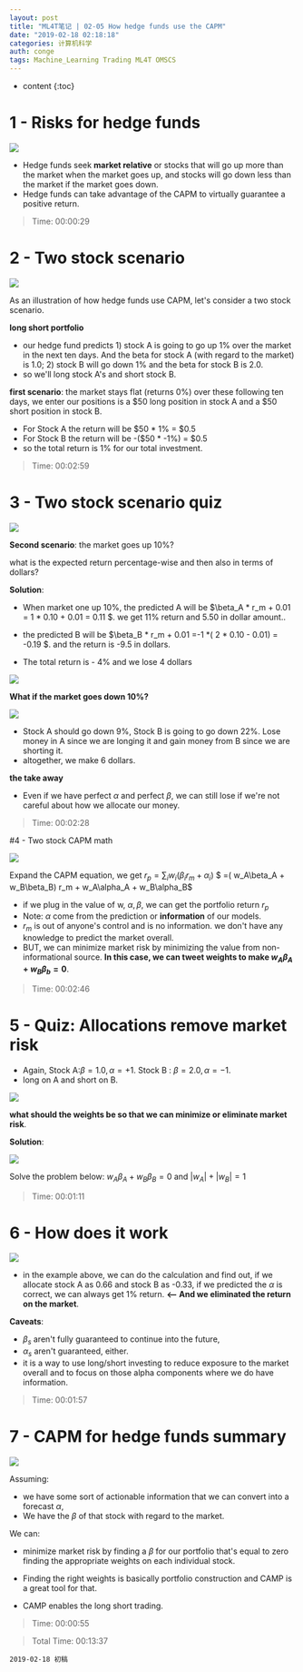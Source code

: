 ```yaml
---
layout: post
title: "ML4T笔记 | 02-05 How hedge funds use the CAPM"
date: "2019-02-18 02:18:18"
categories: 计算机科学
auth: conge
tags: Machine_Learning Trading ML4T OMSCS
---
```

* content
{:toc}

# 1 - Risks for hedge funds
![ ](/assets/images/计算机科学/118382-8c6b67ec0cbaf276.png)

* Hedge funds seek __market relative__ or stocks that will go up more than the market when the market goes up, and stocks will go down less than the market if the market goes down.
*  Hedge funds can take advantage of the CAPM to virtually guarantee a positive return.

> Time: 00:00:29

# 2 - Two stock scenario

![ ](/assets/images/计算机科学/118382-29673d1c83c82cfe.png)

As an illustration of how hedge funds use CAPM, let's consider a two stock scenario.





 __long short portfolio__
 
* our hedge fund predicts 1) stock A is going to go up 1% over the market in the next ten days. And the beta for stock A (with regard to the market) is 1.0; 2) stock B will go down 1% and the beta for stock B is 2.0.
* so we'll long stock A's and short stock B.

__first scenario__:  the market stays flat (returns 0%) over these following ten days, we enter our positions is a \$50 long position in stock A and a \$50 short position in stock B.

* For Stock A the return will be \$50 * 1% = $0.5 
* For Stock B the return will be -(\$50 * -1%) = $0.5 
* so the total return is 1% for our total investment.

> Time: 00:02:59

# 3 - Two stock scenario quiz
![ ](/assets/images/计算机科学/118382-0ffd4bde6c391821.png)

__Second scenario__: the market goes up 10%?

what is the expected return percentage-wise and then also in terms of dollars?

__Solution__:  

* When market one up 10%, the predicted A will be $\beta_A * r_m + 0.01 = 1 * 0.10 + 0.01 = 0.11 $. we get 11% return and 5.50 in dollar amount..

* the predicted B will be $\beta_B * r_m + 0.01 =-1 *( 2 * 0.10 - 0.01) = -0.19 $. and the return is -9.5 in dollars. 

* The total return is - 4% and we lose 4 dollars

![ ](/assets/images/计算机科学/118382-2a3ef4c2babe684d.png)

__What if the market goes down 10%?__

![ ](/assets/images/计算机科学/118382-1b666901680cae0c.png)

* Stock A should go down 9%, Stock B is going to go down 22%. Lose money in A since we are longing it and gain money from B since we are shorting it. 
* altogether, we make 6 dollars.

__the take away__

* Even if we have perfect $\alpha$ and perfect $\beta$, we can still lose if we're not careful about how we allocate our money.

> Time: 00:02:28

#4 - Two stock CAPM math

![ ](/assets/images/计算机科学/118382-5df85173ef17ecd4.png)

Expand the CAPM equation, we get 
$r_p = \sum_iw_i(\beta_i r_m + \alpha_i)$
$ =( w_A\beta_A + w_B\beta_B) r_m + w_A\alpha_A + w_B\alpha_B$

* if we plug in the value of w, $\alpha,\beta$, we can get the portfolio return $r_p$
* Note: $\alpha$ come from the prediction or __information__ of our models. 
* $r_m$ is out of anyone's control and is no information. we don't have any knowledge to predict the market overall.
* BUT, we can minimize market risk by minimizing the value from non-informational source. __In this case, we can tweet weights to make $w_A\beta_A + w_B\beta_b = 0$__.

> Time: 00:02:46

# 5 - Quiz: Allocations remove market risk

* Again, Stock A:$\beta = 1.0, \alpha = +1%$. Stock B : $\beta = 2.0, \alpha = -1%$.
* long on A and short on B.

![ ](/assets/images/计算机科学/118382-a966948f85be2b82.png)

__what should the weights be so that we can minimize or eliminate market risk__.

__Solution__:

![ ](/assets/images/计算机科学/118382-48c00f33124ea2bf.png)

Solve the problem below:
$w_A\beta_A + w_B\beta_B = 0$ and $|w_A| + |w_B| = 1$

> Time: 00:01:11

# 6 - How does it work

![ ](/assets/images/计算机科学/118382-61385072a5063cb8.png)

* in the example above, we can do the calculation and find out, if we allocate stock A as 0.66 and stock B as -0.33, if we predicted the $\alpha$ is correct, we can always get 1% return. __<-- And we eliminated the return on the market__.


__Caveats__:

* $\beta_s$ aren't fully guaranteed to continue into the future, 
* $\alpha_s$ aren't guaranteed, either.
* it is a way to use long/short investing to reduce exposure to the market overall and to focus on those alpha components where we do have information.

> Time: 00:01:57

# 7 - CAPM for hedge funds summary

![ ](/assets/images/计算机科学/118382-fffd645d6f192104.png)

Assuming:
* we have some sort of actionable information that we can convert into a forecast $\alpha$, 
* We have the $\beta$ of that stock with regard to the market.

We can:
* minimize market risk by finding a $\beta$ for our portfolio that's equal to zero finding the appropriate weights on each individual stock.

* Finding the right weights is basically portfolio construction and CAMP is a great tool for that.
* CAMP enables the long short trading.

> Time: 00:00:55

> Total Time: 00:13:37

```
2019-02-18 初稿
``` 
